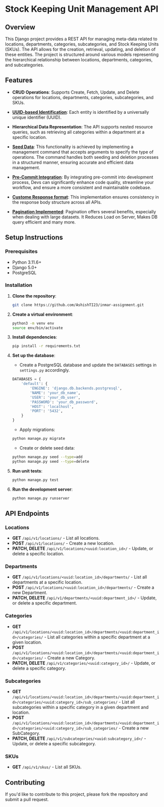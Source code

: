 # Stock Keeping Unit Management API

## Overview

This Django project provides a REST API for managing meta-data related to locations, departments, categories, subcategories, and Stock Keeping Units (SKUs). The API allows for the creation, retrieval, updating, and deletion of these entities. The project is structured around various models representing the hierarchical relationship between locations, departments, categories, and subcategories.

## Features

- **CRUD Operations**: Supports Create, Fetch, Update, and Delete operations for locations, departments, categories, subcategories, and SKUs.
- [**UUID-based Identification**](https://github.com/AshishTI23/inmar-assignment/blob/main/base/models.py): Each entity is identified by a universally unique identifier (UUID).
- **Hierarchical Data Representation**: The API supports nested resource queries, such as retrieving all categories within a department at a specific location.
- [**Seed Data**](https://github.com/AshishTI23/inmar-assignment/blob/main/sku/management/commands/seed.py): This functionality is achieved by implementing a management command that accepts arguments to specify the type of operations. The command handles both seeding and deletion processes in a structured manner, ensuring accurate and efficient data management.
- [**Pre-Commit Integration**](https://github.com/AshishTI23/inmar-assignment/blob/main/.pre-commit-config.yaml): By integrating pre-commit into development process, Devs can significantly enhance code quality, streamline your workflow, and ensure a more consistent and maintainable codebase.
- [**Custome Response format**](https://github.com/AshishTI23/inmar-assignment/blob/main/base/http.py): This implementation ensures consistency in the response body structure across all APIs.

- [**Pagination Implemented**](https://github.com/AshishTI23/inmar-assignment/blob/main/base/pagination.py): Pagination offers several benefits, especially when dealing with large datasets. It Reduces Load on Server, Makes DB query efficient and many more.
## Setup Instructions

### Prerequisites

- Python 3.11.6+
- Django 5.0+
- PostgreSQL

### Installation

1. **Clone the repository**:
    ```bash
    git clone https://github.com/AshishTI23/inmar-assignment.git
    ```

2. **Create a virtual environment**:
    ```bash
    python3 -m venv env
    source env/bin/activate
    ```

3. **Install dependencies**:
    ```bash
    pip install -r requirements.txt
    ```

4. **Set up the database**:
    - Create a PostgreSQL database and update the `DATABASES` settings in `settings.py` accordingly.

    ```python
    DATABASES = {
        'default': {
            'ENGINE': 'django.db.backends.postgresql',
            'NAME': 'your_db_name',
            'USER': 'your_db_user',
            'PASSWORD': 'your_db_password',
            'HOST': 'localhost',
            'PORT': '5432',
        }
    }
    ```

    - Apply migrations:
    ```bash
    python manage.py migrate
    ```

    - Create or delete seed data:
    ```bash
    python manage.py seed --type=add
    python manage.py seed --type=delete
    ```

5. **Run unit tests**:
    ```bash
    python manage.py test

6. **Run the development server**:
    ```bash
    python manage.py runserver
    ```

## API Endpoints

### Locations
- **GET** `/api/v1/locations/` - List all locations.
- **POST** `/api/v1/locations/` - Create a new location.
- **PATCH, DELETE** `/api/v1/locations/<uuid:location_id>/` - Update, or delete a specific location.

### Departments
- **GET** `/api/v1/locations/<uuid:location_id>/departments/` - List all departments at a specific location.
- **POST** `/api/v1/locations/<uuid:location_id>/departments/` - Create a new Department.
- **PATCH, DELETE** `/api/v1/departments/<uuid:department_id>/` - Update, or delete a specific department.

### Categories
- **GET** `/api/v1/locations/<uuid:location_id>/departments/<uuid:department_id>/categories/` - List all categories within a specific department at a given location.
- **POST** `/api/v1/locations/<uuid:location_id>/departments/<uuid:department_id>/categories/` - Create a new Category.
- **PATCH, DELETE** `/api/v1/categories/<uuid:category_id>/` - Update, or delete a specific category.

### Subcategories
- **GET** `/api/v1/locations/<uuid:location_id>/departments/<uuid:department_id>/categories/<uuid:category_id>/sub_categories/` - List all subcategories within a specific category in a given department and location.
- **POST** `/api/v1/locations/<uuid:location_id>/departments/<uuid:department_id>/categories/<uuid:category_id>/sub_categories/` - Create a new SubCategory.
- **PATCH, DELETE** `/api/v1/subcategories/<uuid:subcategory_id>/` - Update, or delete a specific subcategory.

### SKUs
- **GET** `/api/v1/skus/` - List all SKUs.
<!-- - **POST** `/api/v1/skus/` - Create a new SKU. -->

## Contributing

If you'd like to contribute to this project, please fork the repository and submit a pull request.


